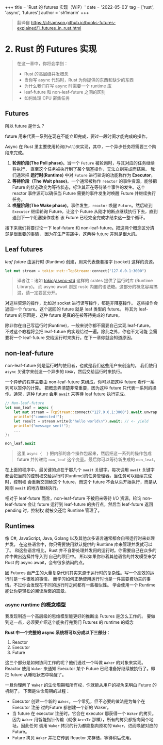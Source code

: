 +++
title = 'Rust 的 futures 实现（WIP）'
date = '2022-05-03'
tag = ['rust', 'async', 'futures']
author = 'sh1marin'
+++

> 翻译自 <https://cfsamson.github.io/books-futures-explained/1_futures_in_rust.html>

# 2. Rust 的 Futures 实现

> 在这一章中，你将会学到：
>
> - Rust 的高层级并发概念
> - 当你写 async 代码时，Rust 为你提供的东西和缺少的东西
> - 为什么我们在写 async 时需要一个 runtime 库
> - leaf-future 和 non-leaf-future 之间的区别
> - 如何处理 CPU 密集任务

## Futures

所以 future 是什么？

future 用来代表一系列在现在不能立即完成，要过一段时间才能完成的操作。

Async 在 Rust 里主要使用轮询(`Poll`)来实现，其中，一个异步任务将需要三个阶段来完成。

1. **轮询阶段(The Poll phase)**。当一个 `Future` 被轮询时，与其对应的任务继续将执行，
直至这个任务被执行到了某个阻塞操作，无法立刻完成而结束。
我们通常把 **运行时(Runtime)** 中对 `Future` 进行轮询的功能称作为 **Executor**。
2. **等待阶段（The Wait phase)**。一个通常被称作 `reactor` 的事件资源，能够把 Future
的状态改变为等待状态，标注其正在等待某个事件的发生。这个 reactor 事件源可以确保当
Future 需要的事件发生时唤醒 Future 并继续执行任务。
3. **唤醒阶段(The Wake phase)**。事件发生，`reactor` 唤醒 `Future`。然后轮到 `Executor`
继续轮询 Future，让这个 Future 从刚才的断点继续执行下去，直到遇到下一个阻塞操作或者
该 Future 已经完全完成才结束这一整个循环。

接下来我们将要讨论一下 leaf-future 和 non-leaf-future。把这两个概念区分清楚是很重要的事情，
因为在生产实践中，这两种 future 差别是很大的。

## Leaf futures

*leaf future* 由运行时 (Runtime) 创建，用来代表像套接字 (socket) 这样的资源。

```rust
let mut stream = tokio::net::TcpStream::connect("127.0.0.1:3000")
```

> 译者注：诸如 [tokio](https://tokio.rs)/[async-std](https://async.rs/) 这样的
> crates 提供了运行时库 (Runtime Library)。
> 而 async await 则是 rustc 内置的语法糖。这部分的概念容易搞混，请一定要区分开。

对这些资源的操作，比如对 socket 进行读写操作，都是非阻塞操作。
这些操作会返回一个 future。这个返回的 future 就是 leaf 类型的 future。
称其为 leaf-future 的原因是，这种 future 是真的在被等待完成的 future。

除非你在自己写运行时(Runtime)，一般来说你都不需要自己实现 leaf-future。
不过这个教程将会把 leaf-future 的实现给过一遍。除此之外，你也不太可能
会需要将一个 leaf-future 交给运行时来执行。在下一章你就会知道原因。

## non-leaf-future

non-leaf-future 则是运行时的使用者，也就是我们这些用户来创造的。
我们使用 `async` 关键字来创造一个异步的 *task*，然后交给运行时来执行。

一个异步的程序主要由 non-leaf-future 来组成，你可以把这种 future 看作一系列可以暂停的计算。
把概念弄清楚非常重要，因为这种 future 只代表一系列的操作。通常，这种 future
会用 `await` 来等待 leaf future 执行完成。

```rust
// Non-leaf-future
let non_leaf = async {
    let mut stream = TcpStream::connect("127.0.0.1:3000").await.unwrap();// <- yield
    println!("connected!");
    let result = stream.write(b"hello world\n").await; // <- yield
    println!("message sent!");
    ...
};

non_leaf.await
```

> 这里 `async {  }` 把内部的各个操作包起来，然后把这一系列的操作包成 future
> 并传递给 `non_leaf` 这个变量。最后你可以等待新生成的 `non_leaf`。

在上面的程序中，最关键的点在于那几个 `await` 关键字。每次调用 `await` 关键字
都会把当前的控制权交给运行时(Runtime)的任务管理器。当任务可以继续完成时，控制权
会重新交回给这个 future，而这个 future 不会从头开始执行，而是从刚刚 `await` 的地方继续执行。

相对于 leaf-future 而言，non-leaf-future 不被用来等待 I/O 资源。轮询 non-leaf-future
会让 future 运行到 leaf-future 的执行点，然后当 leaf-future 返回 pending 时，控制权
就被交还给 Runtime 管理了。

## Runtimes

像 C#, JavaScript, Java, Golang 以及其他众多语言通常都会自带运行时来处理并发。
在这些语言中，你只需要使用默认提供的 Runtime 库来管理并发就可以了。
和这些语言相比，Rust 并不自带处理并发用的运行时。你需要自己在众多的库中做出选择并导入到
自己的项目中。
所以如果你带着其他语言的并发模型来学 Rust 的 async await，会有很多纳闷的点。

因 Futures 而产生的大量复杂代码其实来源于运行时的复杂性。写一个高效的运行时是一件很难的事情。
而学习如何正确使用运行时也是一件需要费功夫的事情。不过你会发现在不同的运行时之间都有一些相似性。
学会使用一个 Runtime 能让你更轻松的阅读后面的篇章。

### async runtime 的概念模型

我发现制造一个高层级的思维模型能更好的推断出 Futures 是怎么工作的。
要做到这一点，必须要介绍这个能执行完我们 Futures 的 runtime 的概念

**Rust 中一个完整的 async 系统将可以分成以下三部分**：

1. Reactor
2. Executor
3. Future

这三个部分是如何协同工作的呢？他们通过一个叫做 `Waker` 的对象来实现。
Reactor 使用 `Waker` 来通知 Executor 某个 Future 已经准备好继续被执行了。即把
future 从睡眠状态中唤醒了。

一旦你理解了 `Waker` 的生命周期和所有权，你就能从用户的视角来明白 Future 的机制了。
下面是生命周期的过程：

- Executor 创建一个新的 `Waker`。一个常见，但不必要的做法是为每个在 Executor 注册
过的Future 都创建一个新的 Waker。
- 当 future 在 executor 注册时，它会在 executor 那获得一个 `Waker` 的拷贝。因为
`Waker` 用智能指针传输（就像 `Arc<T>` 那样），所有的拷贝都指向同个地址。因此任何
调用 `Waker` 拷贝的行为都能指向原初的 `Waker`，进而唤醒对应的 Future。
- Future 拷贝 `Waker` 并把它传到 Reactor 来存储，等待稍后使用。
